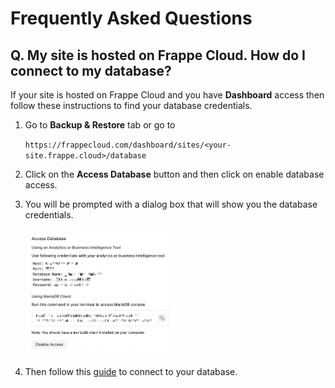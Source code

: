 # Frequently Asked Questions

## Q. My site is hosted on Frappe Cloud. How do I connect to my database?
If your site is hosted on Frappe Cloud and you have **Dashboard** access then follow these instructions to find your database credentials.
1. Go to **Backup & Restore** tab or go to

	```https://frappecloud.com/dashboard/sites/<your-site.frappe.cloud>/database```

1. Click on the **Access Database** button and then click on enable database access.
1. You will be prompted with a dialog box that will show you the database credentials.

	<div class="border rounded flex items-center justify-center bg-gray-50 w-full py-8" >
		<img class="shadow rounded-sm" src="./images/fc-database-credentials.png" alt="fc-database-credentials" width="50%">
	</div>

1. Then follow this [guide](/data-source/create-new) to connect to your database.